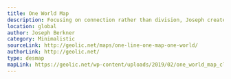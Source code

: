 ```yaml
---
title: One World Map
description: Focusing on connection rather than division, Joseph created a world map with a single line. It is a beautiful concept with a beautiful outcome.  
location: global
author: Joseph Berkner
category: Minimalistic
sourceLink: http://geolic.net/maps/one-line-one-map-one-world/
authorLink: http://geolic.net/
type: desmap
mapLink: https://geolic.net/wp-content/uploads/2019/02/one_world_map_close_paris.png
---
```

